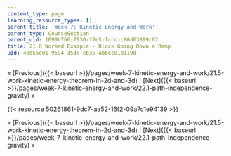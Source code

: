 ```yaml
---
content_type: page
learning_resource_types: []
parent_title: 'Week 7: Kinetic Energy and Work'
parent_type: CourseSection
parent_uid: 1099b766-7930-f7e5-1ccc-c80d63899c02
title: 21.6 Worked Example - Block Going Down a Ramp
uid: 40d55c01-9694-3538-eb35-abbec810119d
---
```


« [Previous]({{< baseurl >}}/pages/week-7-kinetic-energy-and-work/21.5-work-kinetic-energy-theorem-in-2d-and-3d) | [Next]({{< baseurl >}}/pages/week-7-kinetic-energy-and-work/22.1-path-independence-gravity) »

{{< resource 50261861-9dc7-aa52-16f2-09a7c1e94139 >}}

« [Previous]({{< baseurl >}}/pages/week-7-kinetic-energy-and-work/21.5-work-kinetic-energy-theorem-in-2d-and-3d) | [Next]({{< baseurl >}}/pages/week-7-kinetic-energy-and-work/22.1-path-independence-gravity) »
